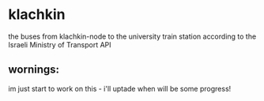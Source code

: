 # klachkin
the buses from klachkin-node to the university train station according to the Israeli Ministry of Transport API

## wornings:
im just start to work on this - i'll uptade when will be some progress!
